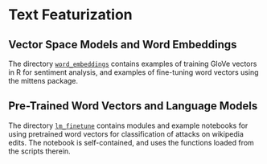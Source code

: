 # Text Featurization

## Vector Space Models and Word Embeddings

The directory [`word_embeddings`](./word_embeddings) contains examples of training GloVe vectors in R for sentiment analysis, and examples of fine-tuning word vectors using the mittens package.

## Pre-Trained Word Vectors and Language Models

The directory [`lm_finetune`](./lm_finetune) contains modules and example notebooks for using pretrained word vectors for classification of attacks on wikipedia edits. The notebook is self-contained, and uses the functions loaded from the scripts therein. 

